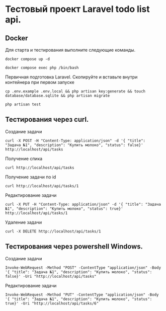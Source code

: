 # Тестовый проект Laravel todo list api.


## Docker

Для старта и тестирования выполните следующие команды.

```
docker compose up -d
```

```
docker compose exec php /bin/bash
```

Первичная подготовка Laravel. Скопируйте и вставьте внутри контейнера при первом запуске
```
cp .env.example .env.local && php artisan key:generate && touch database/database.sqlite && php artisan migrate
```

```
php artisan test
```


## Тестирования через curl.

Создание задачи
```
curl -X POST -H "Content-Type: application/json" -d '{ "title": "Задача №1", "description": "Купить молоко", "status": false}' http://localhost/api/tasks
```

Получение спика
```
curl http://localhost/api/tasks
```

Получение задачи по id
```
curl http://localhost/api/tasks/1
```

Редактирование задачи
```
curl -X PUT -H "Content-Type: application/json" -d '{ "title": "Задача №1", "description": "Купить молоко", "status": true}' http://localhost/api/tasks/1
```

Удаление задачи
```
curl -X DELETE http://localhost/api/tasks/1
```


## Тестирования через powershell Windows.

Создание задачи
```
Invoke-WebRequest -Method "POST" -ContentType "application/json" -Body '{ "title": "Задача №1", "description": "Купить молоко", "status": false}' -Uri "http://localhost/api/tasks"
```

Редактирование задачи
```
Invoke-WebRequest -Method "PUT" -ContentType "application/json" -Body '{ "title": "Задача №1", "description": "Купить молоко", "status": true}' -Uri "http://localhost/api/tasks/6"
```